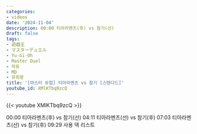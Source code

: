 ```yaml
---
categories:
- videos
date: '2024-11-04'
description: 00:00 티아라멘츠(후) vs 참기(선)
draft: false
tags:
- 遊戯王
- マスターデュエル
- Yu-Gi-Oh
- Master Duel
- 마듀
- MD
- 유희왕
title: '[마스터 듀얼] 티아라멘츠 vs 참기 [스탠다드]'
youtube_id: XMlKTbq9zcQ
---
```



{{< youtube XMlKTbq9zcQ >}}

00:00 티아라멘츠(후) vs 참기(선)
04:11 티아라멘츠(선) vs 참기(후)
07:03 티아라멘츠(선) vs 참기(후)
09:29 사용 덱 리스트
